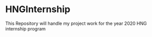 # HNGInternship
This Repository will handle my project work for the year 2020 HNG internship program
